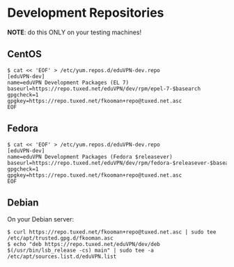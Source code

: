 # Development Repositories

**NOTE**: do this ONLY on your testing machines!

## CentOS

    $ cat << 'EOF' > /etc/yum.repos.d/eduVPN-dev.repo
    [eduVPN-dev]
    name=eduVPN Development Packages (EL 7)
    baseurl=https://repo.tuxed.net/eduVPN/dev/rpm/epel-7-$basearch
    gpgcheck=1
    gpgkey=https://repo.tuxed.net/fkooman+repo@tuxed.net.asc
    EOF

## Fedora

    $ cat << 'EOF' > /etc/yum.repos.d/eduVPN-dev.repo
    [eduVPN-dev]
    name=eduVPN Development Packages (Fedora $releasever)
    baseurl=https://repo.tuxed.net/eduVPN/dev/rpm/fedora-$releasever-$basearch
    gpgcheck=1
    gpgkey=https://repo.tuxed.net/fkooman+repo@tuxed.net.asc
    EOF
    
## Debian

On your Debian server:

```
$ curl https://repo.tuxed.net/fkooman+repo@tuxed.net.asc | sudo tee /etc/apt/trusted.gpg.d/fkooman.asc
$ echo "deb https://repo.tuxed.net/eduVPN/dev/deb $(/usr/bin/lsb_release -cs) main" | sudo tee -a /etc/apt/sources.list.d/eduVPN.list
```

